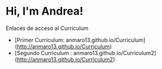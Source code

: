 # Hi, I'm Andrea!
Enlaces de acceso al Curriculum

* [Primer Curriculum: anmaro13.github.io/Curriculum] (http://anmaro13.github.io/Curriculum)
* [Segundo Curriculum : anmaro13.github.io/Curriculum2] (http://anmaro13.github.io/Curriculum2)
